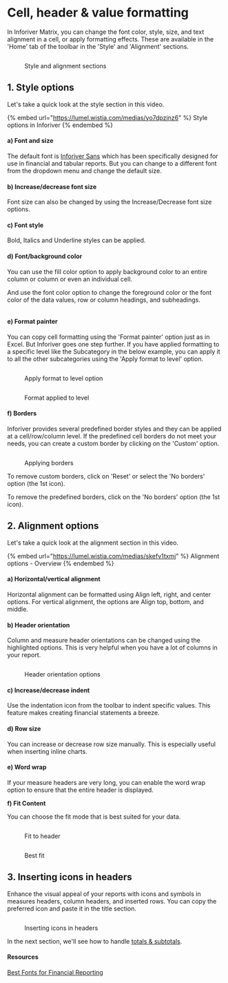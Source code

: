 # Cell, header & value formatting

In Inforiver Matrix, you can change the font color, style, size, and text alignment in a cell, or apply formatting effects. These are available in the 'Home' tab of the toolbar in the 'Style' and 'Alignment' sections.

<figure><img src="../../../.gitbook/assets/image (380) (1).png" alt=""><figcaption><p>Style and alignment sections</p></figcaption></figure>

## 1. Style options

Let's take a quick look at the style section in this video.&#x20;

{% embed url="https://lumel.wistia.com/medias/yo7dpzjnz6" %}
Style options in Inforiver
{% endembed %}

#### a) Font and size

The default font is [Inforiver Sans](https://inforiver.com/blog/general/best-fonts-financial-reporting/) which has been specifically designed for use in financial and tabular reports. But you can change to a different font from the dropdown menu and change the default size.

#### b) Increase/decrease font size&#x20;

Font size can also be changed by using the Increase/Decrease font size options.

#### c) Font style&#x20;

Bold, Italics and Underline styles can be applied.

#### d) Font/background color

You can use the fill color option to apply background color to an entire column or column or even an individual cell.

And use the font color option to change the foreground color or the font color of the data values, row or column headings, and subheadings.

<figure><img src="../../../.gitbook/assets/colorformatting.png" alt=""><figcaption></figcaption></figure>

#### e) Format painter

You can copy cell formatting using the 'Format painter' option just as in Excel. But Inforiver goes one step further. If you have applied formatting to a specific level like the Subcategory in the below example, you can apply it to all the other subcategories using the 'Apply format to level' option.&#x20;

<div><figure><img src="../../../.gitbook/assets/2.4.2.4 format level 1.png" alt=""><figcaption><p>Apply format to level option</p></figcaption></figure> <figure><img src="../../../.gitbook/assets/2.4.2.4 format level 2.png" alt=""><figcaption><p>Format applied to level</p></figcaption></figure></div>

#### f) Borders

Inforiver provides several predefined border styles and they can be applied at a cell/row/column level. If the predefined cell borders do not meet your needs, you can create a custom border by clicking on the 'Custom' option.

<figure><img src="../../../.gitbook/assets/2.4.2.2 borders.png" alt=""><figcaption><p>Applying borders</p></figcaption></figure>

To remove custom borders, click on 'Reset' or select the 'No borders' option (the 1st icon).

To remove the predefined borders, click on the 'No borders' option (the 1st icon).

## 2. Alignment options

Let's take a quick look at the alignment section in this video.&#x20;

{% embed url="https://lumel.wistia.com/medias/skefv1txmj" %}
Alignment options - Overview
{% endembed %}

#### a) Horizontal/vertical alignment&#x20;

Horizontal alignment can be formatted using Align left, right, and center options. For vertical alignment, the options are Align top, bottom, and middle.

#### b) Header orientation&#x20;

Column and measure header orientations can be changed using the highlighted options. This is very helpful when you have a lot of columns in your report.

<figure><img src="../../../.gitbook/assets/2.4.2.3 header orientation.png" alt=""><figcaption><p>Header orientation options</p></figcaption></figure>

#### c) Increase/decrease indent&#x20;

Use the indentation icon from the toolbar to indent specific values. This feature makes creating financial statements a breeze.

#### d) Row size&#x20;

You can increase or decrease row size manually. This is especially useful when inserting inline charts.&#x20;

#### e) Word wrap

If your measure headers are very long, you can enable the word wrap option to ensure that the entire header is displayed.

**f) Fit Content**

You can choose the fit mode that is best suited for your data.

<figure><img src="../../../.gitbook/assets/image (381) (1).png" alt=""><figcaption><p>Fit to header</p></figcaption></figure>

<figure><img src="../../../.gitbook/assets/image (382) (1).png" alt=""><figcaption><p>Best fit</p></figcaption></figure>

## 3. Inserting icons in headers

Enhance the visual appeal of your reports with icons and symbols in measures headers, column headers, and inserted rows. You can copy the preferred icon and paste it in the title section.

<figure><img src="../../../.gitbook/assets/image (1) (1) (1) (1) (1) (1).png" alt=""><figcaption><p>Inserting icons in headers</p></figcaption></figure>

In the next section, we'll see how to handle [totals & subtotals](totals-and-subtotals.md).

#### Resources

[Best Fonts for Financial Reporting](https://inforiver.com/blog/general/best-fonts-financial-reporting/)
